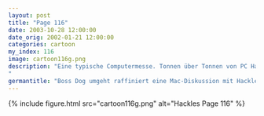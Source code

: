 ```yaml
---
layout: post
title: "Page 116"
date: 2003-10-28 12:00:00
date_orig: 2002-01-21 12:00:00
categories: cartoon
my_index: 116
image: cartoon116g.png
description: "Eine typische Computermesse. Tonnen über Tonnen von PC Hardware und nichts für den Mac Boss, Sie haben einen iMac. Kann man den überhaupt aufrüsten Entschuldige, ich glaube mein linkes ohr ist taub...sag, sind wir fertig hier Hackles Boss Dog
"
germantitle: "Boss Dog umgeht raffiniert eine Mac-Diskussion mit Hackles"
---
```


{% include figure.html src="cartoon116g.png" alt="Hackles Page 116"  %}
